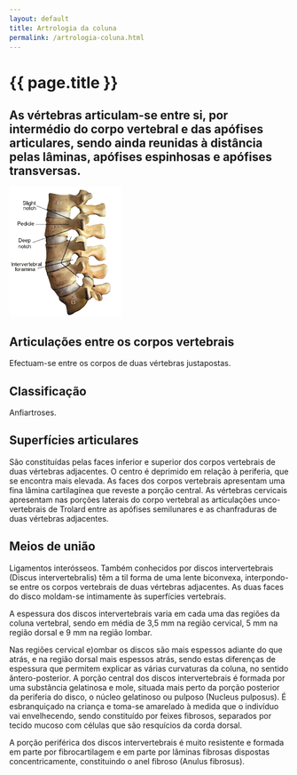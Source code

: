 ```yaml
---
layout: default
title: Artrologia da coluna
permalink: /artrologia-coluna.html
---
```


# {{ page.title }}

## As vértebras articulam-se entre si, por intermédio do corpo vertebral e das apófises articulares, sendo ainda reunidas à distância pelas lâminas, apófises espinhosas e apófises transversas.

![Artrologia da coluna](assets/coluna-artrologia.gif)

## Articulações entre os corpos vertebrais

Efectuam-se entre os corpos de duas vértebras justapostas.

## Classificação

Anfiartroses.

## Superfícies articulares

São constituídas pelas faces inferior e superior dos corpos vertebrais de duas vértebras adjacentes. O centro é deprimido em relação à periferia, que se encontra mais elevada. As faces dos corpos vertebrais apresentam uma fina lâmina cartilagínea que reveste a porção central. As vértebras cervicais apresentam nas porções laterais do corpo vertebral as articulações unco-vertebrais de Trolard entre as apófises semilunares e as chanfraduras de duas vértebras adjacentes.

## Meios de união

Ligamentos interósseos. Também conhecidos por discos intervertebrais (Discus intervertebralis) têm a til forma de uma lente biconvexa, interpondo-se entre os corpos vertebrais de duas vértebras adjacentes. As duas faces do disco moldam-se intimamente às superfícies vertebrais.

A espessura dos discos intervertebrais varia em cada uma das regiões da coluna vertebral, sendo em média de 3,5 mm na região cervical, 5 mm na região dorsal e 9 mm na região lombar.

Nas regiões cervical e)ombar os discos são mais espessos adiante do que atrás, e na região dorsal mais espessos atrás, sendo estas diferenças de espessura que permitem explicar as várias curvaturas da coluna, no sentido ântero-posterior. A porção central dos discos intervertebrais é formada por uma substância gelatinosa e mole, situada mais perto da porção posterior da periferia do disco, o núcleo gelatinoso ou pulposo (Nucleus pulposus). É esbranquiçado na criança e toma-se amarelado à medida que o indivíduo vai envelhecendo, sendo constituído por feixes fibrosos, separados por tecido mucoso com células que são resquícios da corda dorsal.

A porção periférica dos discos intervertebrais é muito resistente e formada em parte por fibrocartilagem e em parte por lâminas fibrosas dispostas concentricamente, constituindo o anel fibroso (Anulus fibrosus).
